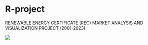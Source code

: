 # R-project
RENEWABLE ENERGY CERTIFICATE (REC) MARKET ANALYSIS AND VISUALIZATION PROJECT (2001-2023)

<img src="https://github.com/user-attachments/assets/9ff541f6-9131-4930-85a0-a2f51f1b97da">
